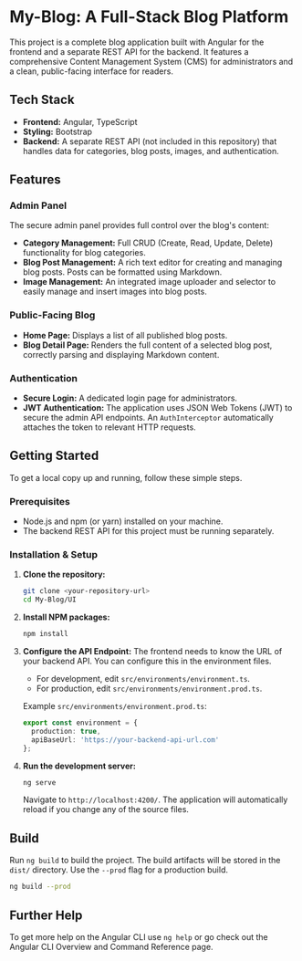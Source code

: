 # My-Blog: A Full-Stack Blog Platform

This project is a complete blog application built with Angular for the frontend and a separate REST API for the backend. It features a comprehensive Content Management System (CMS) for administrators and a clean, public-facing interface for readers.

## Tech Stack

*   **Frontend:** Angular, TypeScript
*   **Styling:** Bootstrap
*   **Backend:** A separate REST API (not included in this repository) that handles data for categories, blog posts, images, and authentication.

## Features

### Admin Panel

The secure admin panel provides full control over the blog's content:

*   **Category Management:** Full CRUD (Create, Read, Update, Delete) functionality for blog categories.
*   **Blog Post Management:** A rich text editor for creating and managing blog posts. Posts can be formatted using Markdown.
*   **Image Management:** An integrated image uploader and selector to easily manage and insert images into blog posts.

### Public-Facing Blog

*   **Home Page:** Displays a list of all published blog posts.
*   **Blog Detail Page:** Renders the full content of a selected blog post, correctly parsing and displaying Markdown content.

### Authentication

*   **Secure Login:** A dedicated login page for administrators.
*   **JWT Authentication:** The application uses JSON Web Tokens (JWT) to secure the admin API endpoints. An `AuthInterceptor` automatically attaches the token to relevant HTTP requests.

## Getting Started

To get a local copy up and running, follow these simple steps.

### Prerequisites

*   Node.js and npm (or yarn) installed on your machine.
*   The backend REST API for this project must be running separately.

### Installation & Setup

1.  **Clone the repository:**
    ```sh
    git clone <your-repository-url>
    cd My-Blog/UI
    ```

2.  **Install NPM packages:**
    ```sh
    npm install
    ```

3.  **Configure the API Endpoint:**
    The frontend needs to know the URL of your backend API. You can configure this in the environment files.

    *   For development, edit `src/environments/environment.ts`.
    *   For production, edit `src/environments/environment.prod.ts`.

    Example `src/environments/environment.prod.ts`:
    ```typescript
    export const environment = {
      production: true,
      apiBaseUrl: 'https://your-backend-api-url.com'
    };
    ```

4.  **Run the development server:**
    ```sh
    ng serve
    ```
    Navigate to `http://localhost:4200/`. The application will automatically reload if you change any of the source files.

## Build

Run `ng build` to build the project. The build artifacts will be stored in the `dist/` directory. Use the `--prod` flag for a production build.

```sh
ng build --prod
```

## Further Help

To get more help on the Angular CLI use `ng help` or go check out the Angular CLI Overview and Command Reference page.


